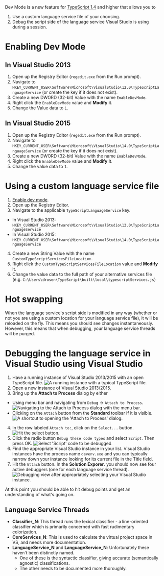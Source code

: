 Dev Mode is a new feature for [TypeScript 1.4](https://github.com/Microsoft/TypeScript/releases/tag/v1.4) and higher that allows you to

1. Use a custom language service file of your choosing.
2. Debug the script side of the language service Visual Studio is using during a session.

# Enabling Dev Mode

## In Visual Studio 2013

1. Open up the Registry Editor (`regedit.exe` from the Run prompt).
2. Navigate to `HKEY_CURRENT_USER\Software\Microsoft\VisualStudio\12.0\TypeScriptLanguageService` (or create the key if it does not exist).
3. Create a new DWORD (32-bit) Value with the name `EnableDevMode`.
4. Right click the `EnableDevMode` value and **Modify** it.
5. Change the Value data to `1`.


## In Visual Studio 2015

1. Open up the Registry Editor (`regedit.exe` from the Run prompt).
2. Navigate to `HKEY_CURRENT_USER\Software\Microsoft\VisualStudio\14.0\TypeScriptLanguageService` (or create the key if it does not exist).
3. Create a new DWORD (32-bit) Value with the name `EnableDevMode`.
4. Right click the `EnableDevMode` value and **Modify** it.
5. Change the value data to `1`.

# Using a custom language service file

1. [Enable dev mode](#enabling-dev-mode).
2. Open up the Registry Editor.
3. Navigate to the applicable `TypeScriptLanguageService` key.
  * In Visual Studio 2013: `HKEY_CURRENT_USER\Software\Microsoft\VisualStudio\12.0\TypeScriptLanguageService` 
  * In Visual Studio 2015: `HKEY_CURRENT_USER\Software\Microsoft\VisualStudio\14.0\TypeScriptLanguageService` 
4. Create a new String Value with the name `CustomTypeScriptServicesFileLocation`.
5. Right click the `CustomTypeScriptServicesFileLocation` value and **Modify** it.
6. Change the value data to the full path of your alternative services file (e.g. `C:\Users\drosen\TypeScript\built\local\typescriptServices.js`)

# Hot swapping

When the language service's script side is modified in any way (whether or not you are using a custom location for your language service file), it will be reloaded on the fly. This means you should see changes instantaneously. However, this means that when debugging, your language service threads will be purged.

# Debugging the language service in Visual Studio using Visual Studio

1. Have a running instance of Visual Studio 2013/2015 with an open TypeScript file.
   ![A running instance with a typical TypeScript file.](https://raw.githubusercontent.com/wiki/Microsoft/TypeScript/dev-mode-screenshots/001.png)
2. Open a new instance of Visual Studio 2013/2015.
3. Bring up the **Attach to Process** dialog by either
  * Using menu bar and navigating from `Debug` -> `Attach to Process`.
  ![Navigating to the **Attach to Process** dialog with the menu bar.](https://raw.githubusercontent.com/wiki/Microsoft/TypeScript/dev-mode-screenshots/002.png)
  * Clicking on the `Attach` button from the **Standard** toolbar if it is visible.
  ![A shortcut to opening the 'Attach to Process' dialog.](https://raw.githubusercontent.com/wiki/Microsoft/TypeScript/dev-mode-screenshots/003.png)
4. In the row labeled `Attach to:`, click on the `Select...` button.
  ![Hit the select button.](https://raw.githubusercontent.com/wiki/Microsoft/TypeScript/dev-mode-screenshots/004.png)
5. Click the radio button `Debug these code types` and select `Script`. Then press OK.
  ![Select 'Script' code to be debugged.](https://raw.githubusercontent.com/wiki/Microsoft/TypeScript/dev-mode-screenshots/005.png)
6. Find the appropriate Visual Studio instance in your list. Visual Studio instances have the process name `devenv.exe` and you can typically narrow down your instance looking for its current file in the Title field.
7. Hit the `Attach` button. In the **Solution Exporer**. you should now see four active debuggers (one for each language service thread).
  ![Debugging view after appropriately selecting your Visual Studio instance.](https://raw.githubusercontent.com/wiki/Microsoft/TypeScript/dev-mode-screenshots/006.png)

At this point you should be able to hit debug points and get an understanding of what's going on.

## Language Service Threads

* **Classifier_N**: This thread runs the lexical classifier - a line-oriented classifier which is primarily concerned with fast rudimentary colorization.
* **CoreServices_N**: This is used to calculate the virtual project space in VS, and needs more documentation.
* **LanguageService_N** and **LanguageService_N**: Unfortunately these haven't been distinctly named.
  * One of these is the syntactic classifier, giving accurate (semantically agnostic) classifications.
  * The other needs to be documented more thoroughly.